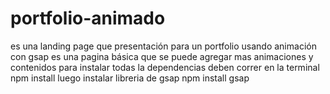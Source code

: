 # portfolio-animado
es una landing page que presentación para un portfolio 
usando animación  con gsap
es una pagina básica que se puede agregar mas animaciones y contenidos
para instalar todas la dependencias deben correr en la terminal
npm install
luego instalar libreria de gsap
npm install gsap
